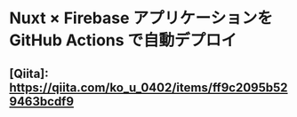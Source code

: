 # Nuxt × Firebase アプリケーションを GitHub Actions で自動デプロイ

## [Qiita]: https://qiita.com/ko_u_0402/items/ff9c2095b529463bcdf9
